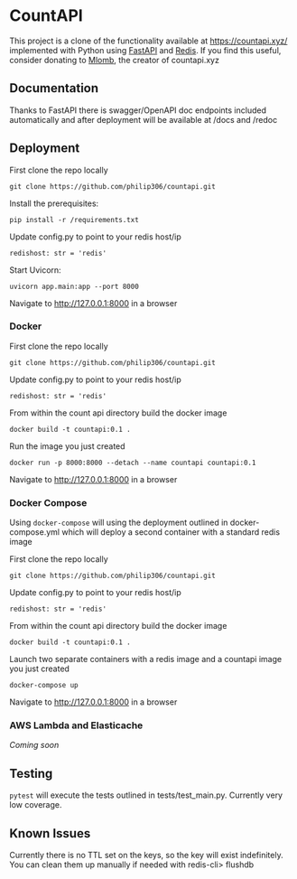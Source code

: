 # CountAPI

This project is a clone of the functionality available at https://countapi.xyz/ implemented with Python using [FastAPI](https://fastapi.tiangolo.com/) and [Redis](https://redis.io/).  If you find this useful, consider donating to [Mlomb](https://countapi.xyz/#donate), the creator of countapi.xyz 

## Documentation

Thanks to FastAPI there is swagger/OpenAPI doc endpoints included automatically and after deployment will be available at /docs and /redoc

## Deployment

First clone the repo locally 

``` git clone https://github.com/philip306/countapi.git ```

Install the prerequisites:

```pip install -r /requirements.txt```

Update config.py to point to your redis host/ip

```redishost: str = 'redis'```

Start Uvicorn:

```uvicorn app.main:app --port 8000```

Navigate to http://127.0.0.1:8000 in a browser

### Docker

First clone the repo locally 

``` git clone https://github.com/philip306/countapi.git ```

Update config.py to point to your redis host/ip

```redishost: str = 'redis'```

From within the count api directory build the docker image

```docker build -t countapi:0.1 .```

Run the image you just created

```docker run -p 8000:8000 --detach --name countapi countapi:0.1```

Navigate to http://127.0.0.1:8000 in a browser

### Docker Compose

Using ```docker-compose``` will using the deployment outlined in docker-compose.yml which will deploy a second container with a standard redis image

First clone the repo locally 

``` git clone https://github.com/philip306/countapi.git ```

Update config.py to point to your redis host/ip

```redishost: str = 'redis'```

From within the count api directory build the docker image

```docker build -t countapi:0.1 .```

Launch two separate containers with a redis image and a countapi image you just created

```docker-compose up```

Navigate to http://127.0.0.1:8000 in a browser

### AWS Lambda and Elasticache

_Coming soon_

## Testing

```pytest``` will execute the tests outlined in tests/test_main.py.  Currently very low coverage.

## Known Issues
Currently there is no TTL set on the keys, so the key will exist indefinitely.  You can clean them up manually if needed with redis-cli> flushdb
